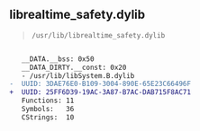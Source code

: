 ## librealtime_safety.dylib

> `/usr/lib/librealtime_safety.dylib`

```diff

   __DATA.__bss: 0x50
   __DATA_DIRTY.__const: 0x20
   - /usr/lib/libSystem.B.dylib
-  UUID: 3DAE76E0-B109-3004-890E-65E23C66496F
+  UUID: 25FF6D39-19AC-3A87-B7AC-DAB715F8AC71
   Functions: 11
   Symbols:   36
   CStrings:  10

```
